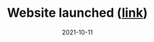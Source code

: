 ---
title: 'Website launched ([link](https://harold-berjamin.github.io))'
date: 2021-10-11
permalink: /posts/2021-10-11-post1
---